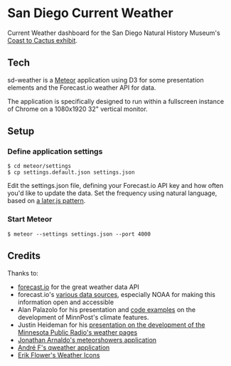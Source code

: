 # San Diego Current Weather

Current Weather dashboard for the San Diego Natural History Museum's [Coast to 
Cactus exhibit](http://www.sdnhm.org/exhibitions/current-exhibitions/coast-to-cactus-in-southern-california/).

## Tech
sd-weather is a [Meteor](https://www.meteor.com/) application using D3 for some presentation elements and the Forecast.io weather API for data.

The application is specifically designed to run within a fullscreen instance of Chrome on a 1080x1920 32" vertical monitor.

## Setup

### Define application settings
    $ cd meteor/settings
    $ cp settings.default.json settings.json

Edit the settings.json file, defining your Forecast.io API key and how often
you'd like to update the data. Set the frequency using natural language,
based on [a later.js pattern](http://bunkat.github.io/later/parsers.html#text).

### Start Meteor

    $ meteor --settings settings.json --port 4000



## Credits
Thanks to:
 * [forecast.io](https://developer.forecast.io/) for the great weather data API
 * forecast.io's [various data sources](http://forecast.io/raw/), especially NOAA for making this information open and accessible
 * Alan Palazolo for his presentation and [code examples](https://github.com/minnpost/minnpost-climate) on the development of MinnPost's climate features.
 * Justin Heideman for his [presentation on the development of the Minnesota Public Radio's weather pages](http://blogs.mpr.org/developer/2014/03/new-weather-pages-for-mpr-news/)
 * [Jonathan Arnaldo's meteorshowers application](https://github.com/jonarnaldo/meteorshowers)
 * [André F's qweather application](https://github.com/andre-f/qweather)
 * [Erik Flower's Weather Icons](https://github.com/erikflowers/weather-icons)
